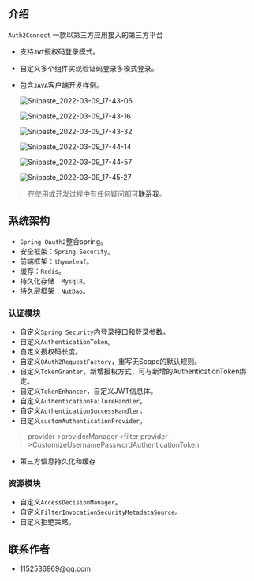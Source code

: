 
## 介绍

`Auth2Connect` 一款以第三方应用接入的第三方平台

- 支持`JWT`授权码登录模式。

- 自定义多个组件实现验证码登录多模式登录。

- 包含`JAVA`客户端开发样例。

  ![Snipaste_2022-03-09_17-43-06](C:\Users\180686\Desktop\Snipaste_2022-03-09_17-43-06.png)

  ![Snipaste_2022-03-09_17-43-16](C:\Users\180686\Desktop\Snipaste_2022-03-09_17-43-16.png)

  ![Snipaste_2022-03-09_17-43-32](C:\Users\180686\Desktop\Snipaste_2022-03-09_17-43-32.png)

  ![Snipaste_2022-03-09_17-44-14](C:\Users\180686\Desktop\Snipaste_2022-03-09_17-44-14.png)

  ![Snipaste_2022-03-09_17-44-57](C:\Users\180686\Desktop\Snipaste_2022-03-09_17-44-57.png)

  ![Snipaste_2022-03-09_17-45-27](C:\Users\180686\Desktop\Snipaste_2022-03-09_17-45-27.png)

  
> 在使用或开发过程中有任何疑问都可[联系我](#联系作者)。

## 系统架构

- `Spring Oauth2`整合spring。
- 安全框架：`Spring Security`。
- 前端框架：`thymeleaf`。
- 缓存：`Redis`。
- 持久化存储：`Mysql8`。
- 持久层框架：`NutDao`。

### 认证模块

- 自定义`Spring Security`内登录接口和登录参数。
- 自定义`AuthenticationToken`。
- 自定义授权码长度。
- 自定义`OAuth2RequestFactory`，重写无Scope的默认规则。
- 自定义`TokenGranter`，新增授权方式，可与新增的AuthenticationToken绑定。
- 自定义`TokenEnhancer`，自定义JWT信息体。
- 自定义`AuthenticationFailureHandler`。
- 自定义`AuthenticationSuccessHandler`。
- 自定义`customAuthenticationProvider`。
> provider->providerManager->filter
> provider->CustomizeUsernamePasswordAuthenticationToken
- 第三方信息持久化和缓存

### 资源模块

- 自定义`AccessDecisionManager`。
- 自定义`FilterInvocationSecurityMetadataSource`。
- 自定义拒绝策略。


## 联系作者
- [1152536969@qq.com](mailto:1152536969@qq.com)

